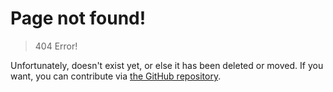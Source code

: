 <script>
page_name = document.URL.replace("https://tristanbomb.github.io/Pathfinder-2-SRD/","").replace("http://tristanbomb.github.io/Pathfinder-2-SRD/","")
str = ""
if (page_name != "" && page_name != null) {
  str = "the page <code>" + page_name + "</code>"
} else {
  str = "this page"
}
</script>

# Page not found!
<blockquote class="problem">404 Error!</blockquote>

Unfortunately, <script>document.write(str)</script> doesn't exist yet, or else it has been deleted or moved. If you want, you can contribute via [the GitHub repository](https://github.com/TristanBomb/Pathfinder-2-SRD).

